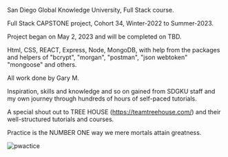 
San Diego Global Knowledge University, Full Stack course.

Full Stack CAPSTONE project, Cohort 34, Winter-2022 to Summer-2023.

Project began on May 2, 2023 and will be completed on TBD.

Html, CSS, REACT, Express, Node, MongoDB, with help from the packages and helpers of "bcrypt", "morgan", "postman", "json webtoken" "mongoose" and others.

All work done by Gary M. 

Inspiration, skills and knowledge and so on gained from SDGKU staff and my own journey through hundreds of hours of self-paced tutorials.

A special shout out to TREE HOUSE (https://teamtreehouse.com/) and their well-structured tutorials and courses.


Practice is the NUMBER ONE way we mere mortals attain greatness.  

![pwactice](https://github.com/Gary-FullStack/CapStone-FSDI/assets/114956248/72b965d6-23b3-4487-8b0c-d9e64f28a1fc)
